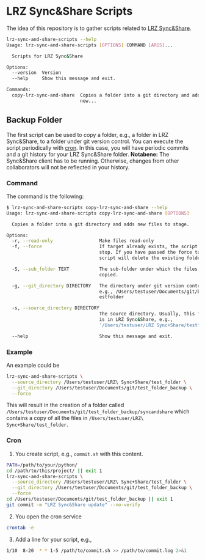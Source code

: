 # LRZ Sync&Share Scripts

The idea of this repository is to gather scripts related to [LRZ Sync&Share](https://syncandshare.lrz.de/).

```bash
lrz-sync-and-share-scripts --help
Usage: lrz-sync-and-share-scripts [OPTIONS] COMMAND [ARGS]...

  Scripts for LRZ Sync&Share

Options:
  --version  Version
  --help     Show this message and exit.

Commands:
  copy-lrz-sync-and-share  Copies a folder into a git directory and adds
                           new...
```


## Backup Folder

The first script can be used to copy a folder, e.g., a folder in LRZ Sync&Share, to a folder under git version control.
You can execute the script periodically with [cron](https://en.wikipedia.org/wiki/Cron).
In this case, you will have periodic commits and a git history for your LRZ Sync&Share folder.
**Notabene:** The Sync&Share client has to be running.
Otherwise, changes from other collaborators will not be reflected in your history.

### Command

The command is the following:

```bash
$ lrz-sync-and-share-scripts copy-lrz-sync-and-share --help
Usage: lrz-sync-and-share-scripts copy-lrz-sync-and-share [OPTIONS]

  Copies a folder into a git directory and adds new files to stage.

Options:
  -r, --read-only                 Make files read-only
  -f, --force                     If target already exists, the script will
                                  stop. If you have passed the force tag, the
                                  script will delete the existing folder.

  -S, --sub_folder TEXT           The sub-folder under which the files will be
                                  copied.

  -g, --git_directory DIRECTORY   The directory under git version control,
                                  e.g., /Users/testuser/Documents/git/backup_t
                                  estfolder

  -s, --source_directory DIRECTORY
                                  The source directory. Usually, this folder
                                  is in LRZ Sync&Share, e.g.,
                                  '/Users/testuser/LRZ Sync+Share/testfolder'

  --help                          Show this message and exit.
```

### Example

An example could be

```bash
lrz-sync-and-share-scripts \
  --source_directory /Users/testuser/LRZ\ Sync+Share/test_folder \
  --git_directory /Users/testuser/Documents/git/test_folder_backup \
  --force
```

This will result in the creation of a folder called `/Users/testuser/Documents/git/test_folder_backup/syncandshare` which contains a copy of all the files in `/Users/testuser/LRZ\ Sync+Share/test_folder`.

### Cron

1. You create script, e.g., `commit.sh` with this content.

  ```bash
  PATH=/path/to/your/python/
  cd /path/to/this/project/ || exit 1
  lrz-sync-and-share-scripts \
    --source_directory /Users/testuser/LRZ\ Sync+Share/test_folder \
    --git_directory /Users/testuser/Documents/git/test_folder_backup \
    --force
  cd /Users/testuser/Documents/git/test_folder_backup || exit 1
  git commit -m "LRZ Sync&Share update" --no-verify
  ```

2. You open the cron service

  ```bash
  crontab -e
  ```

3. Add a line for your script, e.g.,

  ```bash
  1/10  8-20  * * 1-5 /path/to/commit.sh >> /path/to/commit.log 2>&1
  ```
